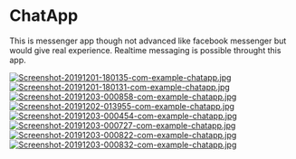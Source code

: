 # ChatApp
This is messenger app though not advanced like facebook messenger but would give real experience.
Realtime messaging is possible throught this app.

[![Screenshot-20191201-180135-com-example-chatapp.jpg](https://i.postimg.cc/Fs70kPG7/Screenshot-20191201-180135-com-example-chatapp.jpg)](https://postimg.cc/ppMmgJwH)
[![Screenshot-20191201-180131-com-example-chatapp.jpg](https://i.postimg.cc/WbFJ1dbZ/Screenshot-20191201-180131-com-example-chatapp.jpg)](https://postimg.cc/4mG38Nc4)
[![Screenshot-20191203-000858-com-example-chatapp.jpg](https://i.postimg.cc/QtLsJ14r/Screenshot-20191203-000858-com-example-chatapp.jpg)](https://postimg.cc/bGRKzDf6)
[![Screenshot-20191202-013955-com-example-chatapp.jpg](https://i.postimg.cc/XJWqW0VB/Screenshot-20191202-013955-com-example-chatapp.jpg)](https://postimg.cc/VS7m9p0z)
[![Screenshot-20191203-000454-com-example-chatapp.jpg](https://i.postimg.cc/TYx16McX/Screenshot-20191203-000454-com-example-chatapp.jpg)](https://postimg.cc/dDWw2fXW)
[![Screenshot-20191203-000727-com-example-chatapp.jpg](https://i.postimg.cc/hjbF8wQ9/Screenshot-20191203-000727-com-example-chatapp.jpg)](https://postimg.cc/zbBP8xjB)
[![Screenshot-20191203-000822-com-example-chatapp.jpg](https://i.postimg.cc/pXdN8sWF/Screenshot-20191203-000822-com-example-chatapp.jpg)](https://postimg.cc/0rhH1dJk)
[![Screenshot-20191203-000832-com-example-chatapp.jpg](https://i.postimg.cc/4N00cZ2D/Screenshot-20191203-000832-com-example-chatapp.jpg)](https://postimg.cc/tYhDQ0jk)
